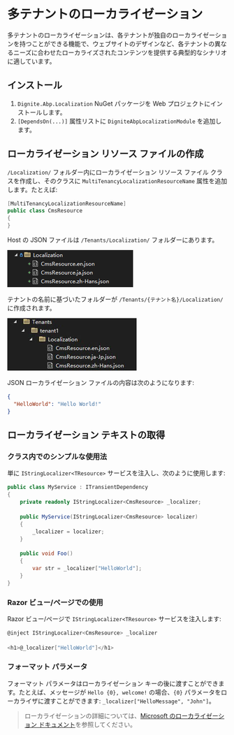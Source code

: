 # 多テナントのローカライゼーション

多テナントのローカライゼーションは、各テナントが独自のローカライゼーションを持つことができる機能で、ウェブサイトのデザインなど、各テナントの異なるニーズに合わせたローカライズされたコンテンツを提供する典型的なシナリオに適しています。

## インストール

1. `Dignite.Abp.Localization` NuGet パッケージを Web プロジェクトにインストールします。
2. `[DependsOn(...)]` 属性リストに `DigniteAbpLocalizationModule` を追加します。

## ローカライゼーション リソース ファイルの作成

`/Localization/` フォルダー内にローカライゼーション リソース ファイル クラスを作成し、そのクラスに `MultiTenancyLocalizationResourceName` 属性を追加します。たとえば:

```csharp
[MultiTenancyLocalizationResourceName]
public class CmsResource
{
}
```

Host の JSON ファイルは `/Tenants/Localization/` フォルダーにあります。

![localization-resource-json-files](images/localization-resource-json-files.png)

テナントの名前に基づいたフォルダーが `/Tenants/{テナント名}/Localization/` に作成されます。

![tenant-localization-resource-json-files](images/tenant-localization-resource-json-files.jpg)

JSON ローカライゼーション ファイルの内容は次のようになります:

```json
{
  "HelloWorld": "Hello World!"
}
```

## ローカライゼーション テキストの取得

### クラス内でのシンプルな使用法

単に `IStringLocalizer<TResource>` サービスを注入し、次のように使用します:

```csharp
public class MyService : ITransientDependency
{
    private readonly IStringLocalizer<CmsResource> _localizer;

    public MyService(IStringLocalizer<CmsResource> localizer)
    {
        _localizer = localizer;
    }

    public void Foo()
    {
        var str = _localizer["HelloWorld"];
    }
}
```

### Razor ビュー/ページでの使用

Razor ビュー/ページで `IStringLocalizer<TResource>` サービスを注入します:

```csharp
@inject IStringLocalizer<CmsResource> _localizer

<h1>@_localizer["HelloWorld"]</h1>
```

### フォーマット パラメータ

フォーマット パラメータはローカライゼーション キーの後に渡すことができます。たとえば、メッセージが `Hello {0}, welcome!` の場合、`{0}` パラメータをローカライザに渡すことができます: `_localizer["HelloMessage", "John"]`。

> ローカライゼーションの詳細については、[Microsoft のローカライゼーション ドキュメント](https://docs.microsoft.com/en-us/aspnet/core/fundamentals/localization)を参照してください。

